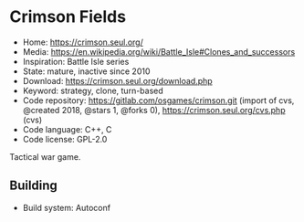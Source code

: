 # Crimson Fields

- Home: https://crimson.seul.org/
- Media: https://en.wikipedia.org/wiki/Battle_Isle#Clones_and_successors
- Inspiration: Battle Isle series
- State: mature, inactive since 2010
- Download: https://crimson.seul.org/download.php
- Keyword: strategy, clone, turn-based
- Code repository: https://gitlab.com/osgames/crimson.git (import of cvs, @created 2018, @stars 1, @forks 0), https://crimson.seul.org/cvs.php (cvs)
- Code language: C++, C
- Code license: GPL-2.0

Tactical war game.

## Building

- Build system: Autoconf
